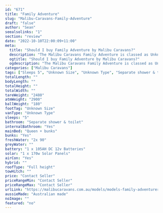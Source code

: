 ```yaml
---
id: "671"
title: "Family Adventure"
slug: "Malibu-Caravans-Family-Adventure"
draft: "false"
author: "Sean"
seealsolinks: "1"
section: "review"
date: "2022-10-10T22:00:09+11:00"
meta:
  title: "Should I buy Family Adventure by Malibu Caravans?"
  description: "The Malibu Caravans Family Adventure is classed as Unknown Type, and sleeps 5 people. It is Australian made and comes in at Unknown Size. It generally has Separate shower & toilet."
  ogtitle: "Should I buy Family Adventure by Malibu Caravans?"
  ogdescription: "The Malibu Caravans Family Adventure is classed as Unknown Type, and sleeps 5 people. It is Australian made and comes in at Unknown Size. It generally has Separate shower & toilet."
categories: ["Malibu Caravans"]
tags: ["Sleeps 5", "Unknown Size", "Unknown Type", "Separate shower & toilet", "Full height", "Price Unknown"]
totalLength: ""
bodyLength: ""
totalHeight: ""
totalWidth: ""
tareWeight: "2480"
atmWeight: "2900"
ballWeight: "180"
footTag: "Unknown Size"
vanType: "Unknown Type"
sleeps: "5"
bathroom: "Separate shower & toilet"
internalBathroom: "Yes"
mainBed: "Queen + bunks"
bunks: "Yes"
freshWater: "2x 90"
greyWater: ""
battery: "1 x 105AH DC 12v Batteries"
solar: "1 x 170w Solar Panels"
airCon: "Yes"
hybrid: ""
roofType: "Full height"
towHitch: ""
price: "Contact Seller"
priceRangeMin: "Contact Seller"
priceRangeMax: "Contact Seller"
urlLink: "https://malibucaravans.com.au/models/models-family-adventurer/"
aussieMade: "Australian made"
noImage: ""
featured: "no"
---
```

